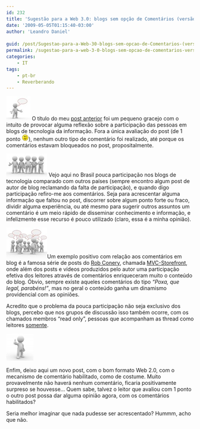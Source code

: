 ```yaml
---
id: 232
title: 'Sugestão para a Web 3.0: blogs sem opção de Comentários (versão Web 2.0)'
date: '2009-05-05T01:15:40-03:00'
author: 'Leandro Daniel'

guid: /post/Sugestao-para-a-Web-30-blogs-sem-opcao-de-Comentarios-(versao-Web-20).aspx
permalink: /sugestao-para-a-web-3-0-blogs-sem-opcao-de-comentarios-versao-web-2-0/
categories:
    - IT
tags:
    - pt-br
    - Reverberando
---
```


[![alone](/assets/pics/WindowsLiveWriter/SugestoparaaWeb3.0blogssemopodeComentr.0/198F5E3D/alone_thumb.jpg "alone")](/assets/pics/WindowsLiveWriter/SugestoparaaWeb3.0blogssemopodeComentr.0/1E05DF04/alone.jpg) O título do meu [post anterior](/Sugestao-para-a-Web-30-blogs-sem-opcao-de-Comentarios) foi um pequeno gracejo com o intuito de provocar alguma reflexão sobre a participação das pessoas em blogs de tecnologia da informação. Fora a única avaliação do post (de 1 ponto ![](/assets/editors/tiny_mce/plugins/emotions/images/smiley-smile.gif)), nenhum outro tipo de comentário foi realizado, até porque os comentários estavam bloqueados no post, propositalmente.

[![nocomments](/assets/pics/WindowsLiveWriter/SugestoparaaWeb3.0blogssemopodeComentr.0/393E3805/nocomments_thumb.jpg "nocomments")](/assets/pics/WindowsLiveWriter/SugestoparaaWeb3.0blogssemopodeComentr.0/7974517F/nocomments.jpg) Vejo aqui no Brasil pouca participação nos blogs de tecnologia comparado com outros países (sempre encontro algum post de autor de blog reclamando da falta de participação), e quando digo participação refiro-me aos comentários. Seja para acrescentar alguma informação que faltou no post, discorrer sobre algum ponto forte ou fraco, dividir alguma experiência, ou até mesmo para sugerir outros assuntos um comentário é um meio rápido de disseminar conhecimento e informação, e infelizmente esse recurso é pouco utilizado (claro, essa é a minha opinião).

[![comments](/assets/pics/WindowsLiveWriter/SugestoparaaWeb3.0blogssemopodeComentr.0/6248D701/comments_thumb.jpg "comments")](/assets/pics/WindowsLiveWriter/SugestoparaaWeb3.0blogssemopodeComentr.0/3BE6F3B6/comments.jpg)Um exemplo positivo com relação aos comentários em blog é a famosa série de posts do [Rob Conery](http://blog.wekeroad.com/), chamada [MVC-Storefront](http://blog.wekeroad.com/category/mvc-storefront), onde além dos posts e vídeos produzidos pelo autor uma participação efetiva dos leitores através de comentários enriqueceram muito o conteúdo do blog. Óbvio, sempre existe aqueles comentários do tipo *“Poxa, que legal, parabéns!”*, mas no geral o conteúdo ganha um dinamismo providencial com as opiniões.

Acredito que o problema da pouca participação não seja exclusivo dos blogs, percebo que nos grupos de discussão isso também ocorre, com os chamados membros “read only”, pessoas que acompanham as thread como leitores <u>somente</u>.

[![ok](/assets/pics/WindowsLiveWriter/SugestoparaaWeb3.0blogssemopodeComentr.0/76CE267F/ok_thumb.jpg "ok")](/assets/pics/WindowsLiveWriter/SugestoparaaWeb3.0blogssemopodeComentr.0/2212BD87/ok.jpg)

Enfim, deixo aqui um novo post, com o bom formato Web 2.0, com o mecanismo de comentário habilitado, como de costume. Muito provavelmente não haverá nenhum comentário, ficaria positivamente surpreso se houvesse… Quem sabe, talvez o leitor que avaliou com 1 ponto o outro post possa dar alguma opinião agora, com os comentários habilitados?

Seria melhor imaginar que nada pudesse ser acrescentado? Hummm, acho que não.
